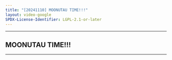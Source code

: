 ```yaml
---
title: "[20241110] MOONUTAU TIME!!!"
layout: video-google
SPDX-License-Identifier: LGPL-2.1-or-later
---
```


---

## MOONUTAU TIME!!!

<div class="container">
  <video-js id="my-video" class="vjs-fluid vjs-layout-medium" controls preload="auto" poster="/assets/images/20241110.jpg">
    <source src="https://drive.ayampenyet.eu.org/api/raw/?path=/%F0%9F%94%AE%20Unarchive%20Karaoke%20Moona/%5B20241110%5D%20%E3%80%90UNARCHIVE%E3%80%91MOONUTAU%20TIME!!!%E3%80%90Moona%20Hoshinova%E3%80%91%20%5BMoona%20Hoshinova%20hololive-ID%5D%20(jy1IWlWKRLg).mp4" type="video/mp4"/>
  </video-js>
</div>

---
